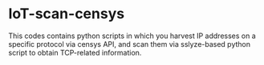 # IoT-scan-censys
This codes contains python scripts in which you harvest IP addresses on a specific protocol via censys API, and scan them via sslyze-based python script to obtain TCP-related information.
